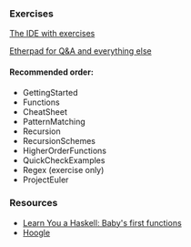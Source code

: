 ### Exercises
[The IDE with exercises](https://www.fpcomplete.com/user/tobiasgw/hands-on-haskell-1)

[Etherpad for Q&A and everything else](https://etherpad.mozilla.org/AGsZxrgFgf)

#### Recommended order:
* GettingStarted
* Functions
* CheatSheet
* PatternMatching
* Recursion
* RecursionSchemes
* HigherOrderFunctions
* QuickCheckExamples
* Regex (exercise only)
* ProjectEuler


### Resources
* [Learn You a Haskell: Baby's first functions](http://learnyouahaskell.com/starting-out#babys-first-functions)
* [Hoogle](https://www.fpcomplete.com/hoogle)
